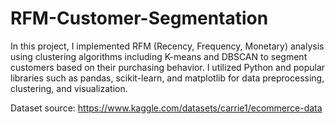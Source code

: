 # RFM-Customer-Segmentation
In this project, I implemented RFM (Recency, Frequency, Monetary) analysis using clustering algorithms including K-means and DBSCAN to segment customers based on their purchasing behavior. I utilized Python and popular libraries such as pandas, scikit-learn, and matplotlib for data preprocessing, clustering, and visualization.

Dataset source: https://www.kaggle.com/datasets/carrie1/ecommerce-data
